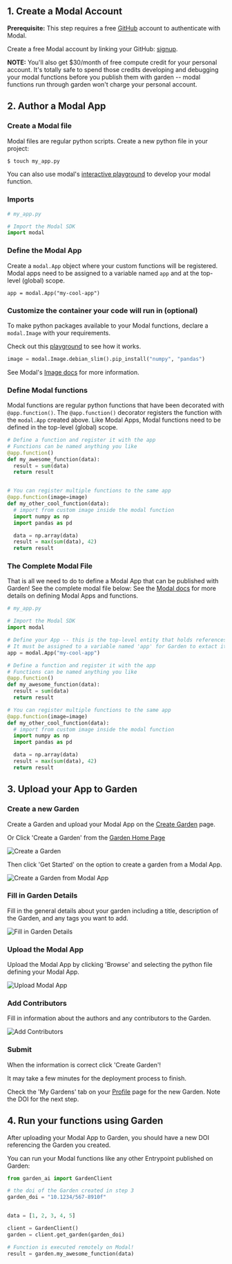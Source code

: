 ## 1. Create a Modal Account

**Prerequisite:** This step requires a free [GitHub](https://github.com/join) account to authenticate with Modal.

Create a free Modal account by linking your GitHub: [signup](https://modal.com/signup).

**NOTE:** You'll also get $30/month of free compute credit for your personal account. It's totally safe to spend those credits developing and debugging your modal functions before you publish them with garden -- modal functions run through garden won't charge your personal account.

## 2. Author a Modal App

### Create a Modal file

Modal files are regular python scripts. Create a new python file in your project:

```bash
$ touch my_app.py
```

You can also use modal's [interactive playground](https://modal.com/playground/get_started) to develop your modal function.

### Imports

```python
# my_app.py

# Import the Modal SDK
import modal
```

### Define the Modal App

Create a `modal.App` object where your custom functions will be registered.
Modal apps need to be assigned to a variable named `app` and at the top-level (global) scope.

```
app = modal.App("my-cool-app")
```

### Customize the container your code will run in (optional)

To make python packages available to your Modal functions, declare a `modal.Image` with your requirements.

Check out this [playground](https://modal.com/playground/custom_container) to see how it works.

```python
image = modal.Image.debian_slim().pip_install("numpy", "pandas")
```

See Modal's [Image docs](https://modal.com/docs/reference/modal.Image) for more information.

### Define Modal functions

Modal functions are regular python functions that have been decorated with `@app.function()`.
The `@app.function()` decorator registers the function with the `modal.App` created above.
Like Modal Apps, Modal functions need to be defined in the top-level (global) scope.

```python
# Define a function and register it with the app
# Functions can be named anything you like
@app.function()
def my_awesome_function(data):
  result = sum(data)
  return result


# You can register multiple functions to the same app
@app.function(image=image)
def my_other_cool_function(data):
  # import from custom image inside the modal function
  import numpy as np
  import pandas as pd

  data = np.array(data)
  result = max(sum(data), 42)
  return result

```

### The Complete Modal File

That is all we need to do to define a Modal App that can be published with Garden! See the complete modal file below:
See the [Modal docs](https://modal.com/docs/guide) for more details on defining Modal Apps and functions.

```python
# my_app.py

# Import the Modal SDK
import modal

# Define your App -- this is the top-level entity that holds references to functions
# It must be assigned to a variable named 'app' for Garden to extact it properly
app = modal.App("my-cool-app")

# Define a function and register it with the app
# Functions can be named anything you like
@app.function()
def my_awesome_function(data):
  result = sum(data)
  return result

# You can register multiple functions to the same app
@app.function(image=image)
def my_other_cool_function(data):
  # import from custom image inside the modal function
  import numpy as np
  import pandas as pd

  data = np.array(data)
  result = max(sum(data), 42)
  return result
```

## 3. Upload your App to Garden

### Create a new Garden

Create a Garden and upload your Modal App on the [Create Garden](https://thegardens.ai/#/garden/create) page.

Or Click 'Create a Garden' from the [Garden Home Page](https://thegardens.ai)

![Create a Garden](./images/modal_publishing/create_a_garden.png)

Then click 'Get Started' on the option to create a garden from a Modal App.

![Create a Garden from Modal App](./images/modal_publishing/create_garden_from_modal_app.png)

### Fill in Garden Details

Fill in the general details about your garden including a title, description of the Garden, and any tags you want to add.

![Fill in Garden Details](./images/modal_publishing/garden_general_info.png)

### Upload the Modal App

Upload the Modal App by clicking 'Browse' and selecting the python file defining your Modal App.

![Upload Modal App](./images/modal_publishing/garden_modal_app.png)

### Add Contributors

Fill in information about the authors and any contributors to the Garden.

![Add Contributors](./images/modal_publishing/garden_contributors_and_submit.png)

### Submit

When the information is correct click 'Create Garden'!

It may take a few minutes for the deployment process to finish.

Check the 'My Gardens' tab on your [Profile](https://thegardens.ai/#/user) page for the new Garden. Note the DOI for the next step.

## 4. Run your functions using Garden

After uploading your Modal App to Garden, you should have a new DOI referencing the Garden you created.

You can run your Modal functions like any other Entrypoint published on Garden:

```python
from garden_ai import GardenClient

# the doi of the Garden created in step 3
garden_doi = "10.1234/567-8910f"


data = [1, 2, 3, 4, 5]

client = GardenClient()
garden = client.get_garden(garden_doi)

# Function is executed remotely on Modal!
result = garden.my_awesome_function(data)
```
